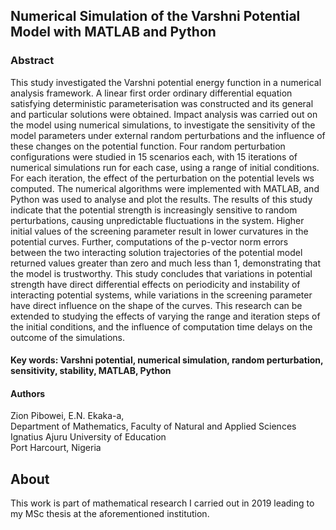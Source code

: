 ## Numerical Simulation of the Varshni Potential Model with MATLAB and Python
### Abstract
This study investigated the Varshni potential energy function in a numerical analysis framework. A linear first order ordinary differential equation satisfying deterministic parameterisation was constructed and its general and particular solutions were obtained. Impact analysis was carried out on the model using numerical simulations, to investigate the sensitivity of the model parameters under external random perturbations and the influence of these changes on the potential function. Four random perturbation configurations were studied in 15 scenarios each, with 15 iterations of numerical simulations run for each case, using a range of initial conditions. For each iteration, the effect of the perturbation on the potential levels ws computed. The numerical algorithms were implemented with MATLAB, and Python was used to analyse and plot the results. The results of this study indicate that the potential strength is increasingly sensitive to random perturbations, causing unpredictable fluctuations in the system. Higher initial values of the screening parameter result in lower curvatures in the potential curves. Further, computations of the p-vector norm errors between the two interacting solution trajectories of the potential model returned values greater than zero and much less than 1, demonstrating that the model is trustworthy. This study concludes that variations in potential strength have direct differential effects on periodicity and instability of interacting potential systems, while variations in the screening parameter have direct influence on the shape of the curves. This research can be extended to studying the effects of varying the range and iteration steps of the initial conditions, and the influence of computation time delays on the outcome of the simulations.

#### Key words: Varshni potential, numerical simulation, random perturbation, sensitivity, stability, MATLAB, Python

#### Authors
Zion Pibowei, E.N. Ekaka-a,<br>
Department of Mathematics, Faculty of Natural and Applied Sciences<br>
Ignatius Ajuru University of Education<br>
Port Harcourt, Nigeria

## About
This work is part of mathematical research I carried out in 2019 leading to my MSc thesis at the aforementioned institution.

